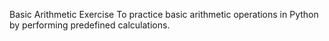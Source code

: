 Basic Arithmetic Exercise
To practice basic arithmetic operations in Python by performing predefined calculations.
